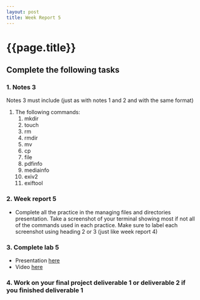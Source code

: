 ```yaml
---
layout: post
title: Week Report 5
---
```


# {{page.title}}

## Complete the following tasks
### 1. Notes 3
Notes 3 must include (just as with notes 1 and 2 and with the same format)
1. The following commands:
   1. mkdir
   2. touch
   3. rm
   4. rmdir
   5. mv
   6. cp
   7. file
   8. pdfinfo
   9. mediainfo
   10. exiv2
   11. exiftool

### 2. Week report 5
* Complete all the practice in the managing files and directories presentation. Take a screenshot of your terminal showing most if not all of the commands used in each practice. Make sure to label each screenshot using heading 2 or 3 (just like week report 4)

### 3. Complete lab 5
* Presentation [here](https://rapurl.live/f6n)
* Video [here](https://youtu.be/DehHVadtKww)

### 4. Work on your final project deliverable 1 or deliverable 2 if you finished deliverable 1

